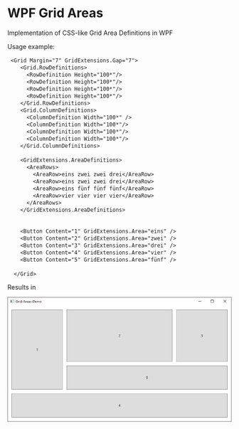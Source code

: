 # WPF Grid Areas

Implementation of CSS-like Grid Area Definitions in WPF

Usage example:
```
 <Grid Margin="7" GridExtensions.Gap="7">
    <Grid.RowDefinitions>
      <RowDefinition Height="100*"/>
      <RowDefinition Height="100*"/>
      <RowDefinition Height="100*"/>
      <RowDefinition Height="100*"/>
    </Grid.RowDefinitions>
    <Grid.ColumnDefinitions>
      <ColumnDefinition Width="100*" />
      <ColumnDefinition Width="100*"/>
      <ColumnDefinition Width="100*"/>
      <ColumnDefinition Width="100*"/>
    </Grid.ColumnDefinitions>

    <GridExtensions.AreaDefinitions>
      <AreaRows>
        <AreaRow>eins zwei zwei drei</AreaRow>
        <AreaRow>eins zwei zwei drei</AreaRow>
        <AreaRow>eins fünf fünf fünf</AreaRow>
        <AreaRow>vier vier vier vier</AreaRow>
      </AreaRows>
    </GridExtensions.AreaDefinitions>


    <Button Content="1" GridExtensions.Area="eins" />
    <Button Content="2" GridExtensions.Area="zwei" />
    <Button Content="3" GridExtensions.Area="drei" />
    <Button Content="4" GridExtensions.Area="vier" />
    <Button Content="5" GridExtensions.Area="fünf" />

  </Grid>
```

Results in

![Grid areas](https://raw.githubusercontent.com/drjofu/WPFGridAreas/master/Bild1.png "Grid template areas in WPF grid")
